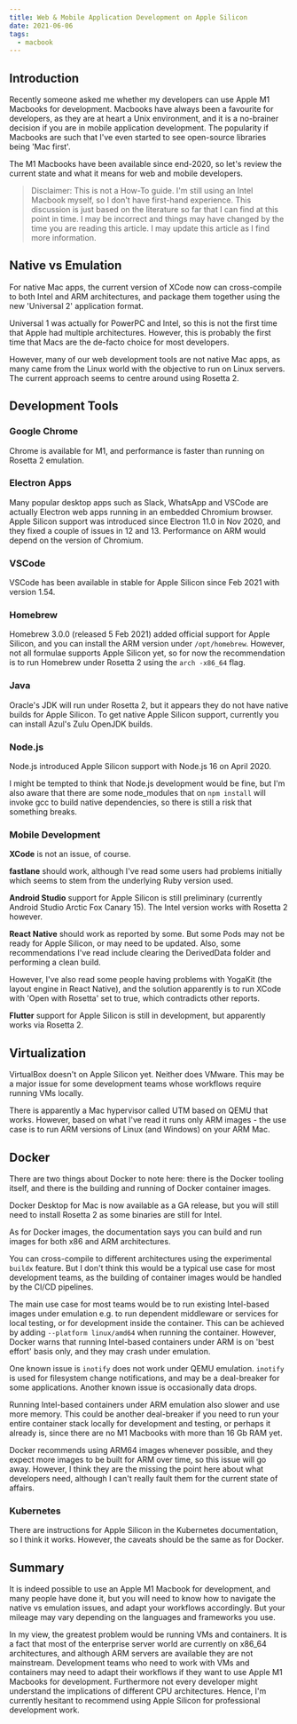 ```yaml
---
title: Web & Mobile Application Development on Apple Silicon
date: 2021-06-06
tags:
  - macbook
---
```


## Introduction

Recently someone asked me whether my developers can use Apple M1 Macbooks for development. Macbooks have always been a favourite for developers, as they are at heart a Unix environment, and it is a no-brainer decision if you are in mobile application development. The popularity if Macbooks are such that I've even started to see open-source libraries being 'Mac first'.

The M1 Macbooks have been available since end-2020, so let's review the current state and what it means for web and mobile developers.

> Disclaimer: This is not a How-To guide. I'm still using an Intel Macbook myself, so I don't have first-hand experience. This discussion is just based on the literature so far that I can find at this point in time. I may be incorrect and things may have changed by the time you are reading this article. I may update this article as I find more information.

## Native vs Emulation

For native Mac apps, the current version of XCode now can cross-compile to both Intel and ARM architectures, and package them together using the new 'Universal 2' application format.

Universal 1 was actually for PowerPC and Intel, so this is not the first time that Apple had multiple architectures. However, this is probably the first time that Macs are the de-facto choice for most developers.

However, many of our web development tools are not native Mac apps, as many came from the Linux world with the objective to run on Linux servers. The current approach seems to centre around using Rosetta 2.

## Development Tools

### Google Chrome

Chrome is available for M1, and performance is faster than running on Rosetta 2 emulation.

### Electron Apps

Many popular desktop apps such as Slack, WhatsApp and VSCode are actually Electron web apps running in an embedded Chromium browser. Apple Silicon support was introduced since Electron 11.0 in Nov 2020, and they fixed a couple of issues in 12 and 13. Performance on ARM would depend on the version of Chromium.

### VSCode

VSCode has been available in stable for Apple Silicon since Feb 2021 with version 1.54.

### Homebrew

Homebrew 3.0.0 (released 5 Feb 2021) added official support for Apple Silicon, and you can install the ARM version under `/opt/homebrew`. However, not all formulae supports Apple Silicon yet, so for now the recommendation is to run Homebrew under Rosetta 2 using the `arch -x86_64` flag.

### Java

Oracle's JDK will run under Rosetta 2, but it appears they do not have native builds for Apple Silicon. To get native Apple Silicon support, currently you can install Azul's Zulu OpenJDK builds.

### Node.js

Node.js introduced Apple Silicon support with Node.js 16 on April 2020.

I might be tempted to think that Node.js development would be fine, but I'm also aware that there are some node_modules that on `npm install` will invoke gcc to build native dependencies, so there is still a risk that something breaks.

### Mobile Development

**XCode** is not an issue, of course.

**fastlane** should work, although I've read some users had problems initially which seems to stem from the underlying Ruby version used.

**Android Studio** support for Apple Silicon is still preliminary (currently Android Studio Arctic Fox Canary 15). The Intel version works with Rosetta 2 however.

**React Native** should work as reported by some. But some Pods may not be ready for Apple Silicon, or may need to be updated. Also, some recommendations I've read include clearing the DerivedData folder and performing a clean build.

However, I've also read some people having problems with YogaKit (the layout engine in React Native), and the solution apparently is to run XCode with 'Open with Rosetta' set to true, which contradicts other reports.

**Flutter** support for Apple Silicon is still in development, but apparently works via Rosetta 2.


## Virtualization

VirtualBox doesn't on Apple Silicon yet. Neither does VMware. This may be a major issue for some development teams whose workflows require running VMs locally.

There is apparently a Mac hypervisor called UTM based on QEMU that works. However, based on what I've read it runs only ARM images - the use case is to run ARM versions of Linux (and Windows) on your ARM Mac.

## Docker

There are two things about Docker to note here: there is the Docker tooling itself, and there is the building and running of Docker container images.

Docker Desktop for Mac is now available as a GA release, but you will still need to install Rosetta 2 as some binaries are still for Intel.

As for Docker images, the documentation says you can build and run images for both x86 and ARM architectures.

You can cross-compile to different architectures using the experimental `buildx` feature. But I don't think this would be a typical use case for most development teams, as the building of container images would be handled by the CI/CD pipelines.

The main use case for most teams would be to run existing Intel-based images under emulation e.g. to run dependent middleware or services for local testing, or for development inside the container. This can be achieved by adding `--platform linux/amd64` when running the container. However, Docker warns that running Intel-based containers under ARM is on 'best effort' basis only, and they may crash under emulation.

One known issue is `inotify` does not work under QEMU emulation. `inotify` is used for filesystem change notifications, and may be a deal-breaker for some applications. Another known issue is occasionally data drops.

Running Intel-based containers under ARM emulation also slower and use more memory. This could be another deal-breaker if you need to run your entire container stack locally for development and testing, or perhaps it already is, since there are no M1 Macbooks with more than 16 Gb RAM yet.

Docker recommends using ARM64 images whenever possible, and they expect more images to be built for ARM over time, so this issue will go away. However, I think they are the missing the point here about what developers need, although I can't really fault them for the current state of affairs.

### Kubernetes

There are instructions for Apple Silicon in the Kubernetes documentation, so I think it works. However, the caveats should be the same as for Docker.

## Summary

It is indeed possible to use an Apple M1 Macbook for development, and many people have done it, but you will need to know how to navigate the native vs emulation issues, and adapt your workflows accordingly. But your mileage may vary depending on the languages and frameworks you use.

In my view, the greatest problem would be running VMs and containers. It is a fact that most of the enterprise server world are currently on x86_64 architectures, and although ARM servers are available they are not mainstream. Development teams who need to work with VMs and containers may need to adapt their workflows if they want to use Apple M1 Macbooks for development. Furthermore not every developer might understand the implications of different CPU architectures. Hence, I'm currently hesitant to recommend using Apple Silicon for professional development work.

